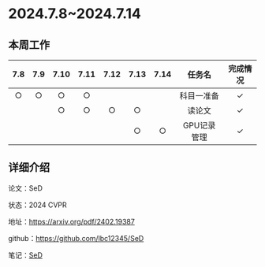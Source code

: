 # 2024.7.8~2024.7.14
## 本周工作

| 7.8 | 7.9 | 7.10 | 7.11 | 7.12 | 7.13 | 7.14 | 任务名 | 完成情况 |
| :--: | :--: | :--: | :--: | :--: | :--: | :--: | :---: | :-----: |
| $\bigcirc$ | $\bigcirc$ | $\bigcirc$ |$\bigcirc$  |  |  | | 科目一准备 | $\checkmark$ |
|  |  | $\bigcirc$ | $\bigcirc$ | $\bigcirc$ | $\bigcirc$ | | 读论文 | $\checkmark$ |
|  |  |  |  |  | $\bigcirc$ |$\bigcirc$ | GPU记录管理 | $\checkmark$ |


## 详细介绍

论文：SeD

状态：2024 CVPR

地址：https://arxiv.org/pdf/2402.19387

github：https://github.com/lbc12345/SeD

笔记：[SeD](SeD.pdf)